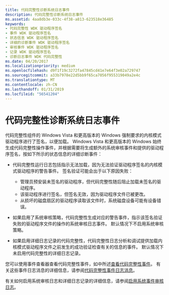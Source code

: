 ```yaml
---
title: 代码完整性诊断系统日志事件
description: 代码完整性诊断系统日志事件
ms.assetid: 4aa8db3e-033c-4f38-a813-623518e36485
keywords:
- 代码完整性 WDK 驱动程序签名
- 事件 WDK 驱动程序签名
- 状态信息 WDK 驱动程序签名
- 详细的诊断事件 WDK 驱动程序签名
- 审核事件 WDK 驱动程序签名
- 记录 WDK 驱动程序签名
- 诊断日志事件 WDK 代码完整性
ms.date: 04/20/2017
ms.localizationpriority: medium
ms.openlocfilehash: d9f1f19c3272fa47845cd41e7e64f3e02a729747
ms.sourcegitcommit: a33b7978e22d5bb9f65ca7056f955319049a2e4c
ms.translationtype: MT
ms.contentlocale: zh-CN
ms.lasthandoff: 01/31/2019
ms.locfileid: "56541204"
---
```

# <a name="code-integrity-diagnostic-system-log-events"></a>代码完整性诊断系统日志事件


代码完整性组件的 Windows Vista 和更高版本的 Windows 强制要求的内核模式驱动程序进行了签名，以便加载。 Windows Vista 和更高版本的 Windows 始终生成代码完整性操作事件，并根据需要将生成额外的系统审核事件和提供的驱动程序签名，按如下所示的状态信息的详细诊断事件：

-   代码完整性运行日志包括指示无法加载，因为无法验证驱动程序签名的内核模式驱动程序的警告事件。 签名验证可能会出于以下原因失败：
    -   管理员预安装未签名的驱动程序，但代码完整性随后阻止加载未签名的驱动程序。
    -   该驱动程序进行签名，但签名无效，因为驱动程序文件已被更改。
    -   从损坏的磁盘扇区的驱动程序读取该文件时，系统磁盘设备可能有设备错误。
-   如果启用了系统审核策略，代码完整性生成对应的警告事件，指示该签名验证失败的驱动程序文件的操作的系统审核日志事件。 默认情况下不启用系统审核策略。

-   如果启用详细日志记录的代码完整性，代码完整性日志分析和调试提供加载内核模式驱动程序文件之前发生的成功验证检查有关的信息的事件。 默认情况下未启用代码完整性的详细日志记录。

您可以使用事件查看器查看代码完整性事件，如中所述[查看代码完整性事件](viewing-code-integrity-events.md)。 有关这些事件日志消息的详细信息，请参阅[代码完整性事件日志消息](code-integrity-event-log-messages.md)。

有关如何启用系统审核日志和详细日志记录的详细信息，请参阅[启用系统事件审核日志](enabling-the-system-event-audit-log.md)。

 

 





